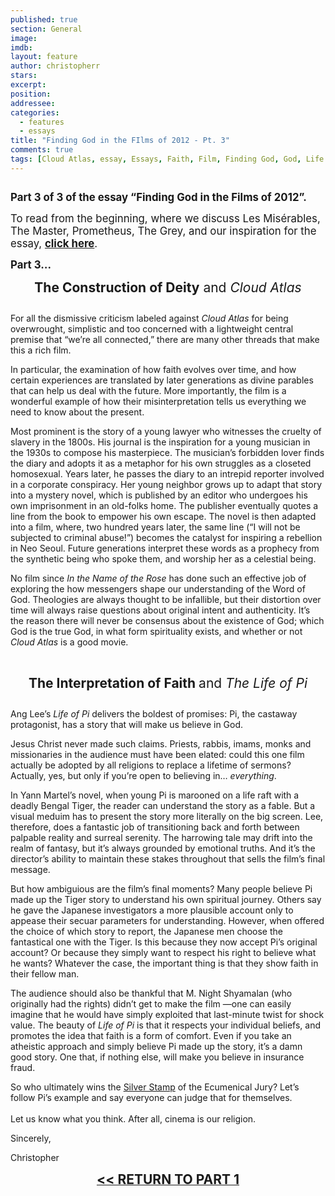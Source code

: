 ```yaml
---
published: true
section: General
image: 
imdb: 
layout: feature
author: christopherr
stars: 
excerpt: 
position: 
addressee: 
categories:
  - features
  - essays
title: "Finding God in the FIlms of 2012 - Pt. 3"
comments: true
tags: [Cloud Atlas, essay, Essays, Faith, Film, Finding God, God, Life of Pi, zero dark thirty]
---
```

<div><p><span class="full-image-block ssNonEditable"><span><a href="/letters/2013/2/18/finding-god-in-the-films-of-2012-pt-3.html"><img src="http://static.squarespace.com/static/5005f6bcc4aa41161b33e89e/5329cf1fe4b07c068ebf74de/5329cf1fe4b07c068ebf77c6/1361223474047/Finding%20God3.jpg" alt="" /></a></span></span></p>
<p><span style="font-size:120%;"><strong>Part 3 of 3 of the essay &ldquo;Finding God in the Films of 2012&rdquo;.</strong> </span></p>
<p><span style="font-size:120%;">To read from the beginning, where we discuss Les Mis&eacute;rables, The Master, Prometheus, The Grey, and our inspiration for the essay, <a href="/letters/2013/2/18/finding-god-in-the-films-of-2012-pt-1.html"><strong>click here</strong></a>. </span></p>
<p style="text-align:left;"><span style="font-size:120%;"><strong>Part 3&hellip; </strong></span></p>
<p style="text-align:center;"><span style="font-size:150%;"><strong>The Construction of Deity</strong> and <em>Cloud Atlas</em></span></p>
<p><span class="full-image-block ssNonEditable"><img src="http://static.squarespace.com/static/5005f6bcc4aa41161b33e89e/5329cf1fe4b07c068ebf74de/5329cf20e4b07c068ebf7d65/1361224010107/Cloud%20Atlas%20and%20God.jpg" alt="" /></span></p>
<p>For all the dismissive criticism labeled against <em>Cloud Atlas</em> for being overwrought, simplistic and too concerned with a lightweight central premise that &ldquo;we&rsquo;re all connected,&rdquo; there are many other threads that make this a rich film.</p>
<p>In particular, the examination of how faith evolves over time, and how certain experiences are translated by later generations as divine parables that can help us deal with the future. More importantly, the film is a wonderful example of how their misinterpretation tells us everything we need to know about the present.</p>
<p>Most prominent is the story of a young lawyer who witnesses the cruelty of slavery in the 1800s. His journal is the inspiration for a young musician in the 1930s to compose his masterpiece. The musician&rsquo;s forbidden lover finds the diary and adopts it as a metaphor for his own struggles as a closeted homosexual. Years later, he passes the diary to an intrepid reporter involved in a corporate conspiracy. Her young neighbor grows up to adapt that story into a mystery novel, which is published by an editor who undergoes his own imprisonment in an old-folks home. The publisher eventually quotes a line from the book to empower his own escape. The novel is then adapted into a film, where, two hundred years later, the same line (&ldquo;I will not be subjected to criminal abuse!&rdquo;) becomes the catalyst for inspiring a rebellion in Neo Seoul. Future generations interpret these words as a prophecy from the synthetic being who spoke them, and worship her as a celestial being.</p>
<p>No film since <em>In the Name of the Rose</em> has done such an effective job of exploring the how messengers shape our understanding of the Word of God.  Theologies are always thought to be infallible, but their distortion over time will always raise questions about original intent and authenticity. It&rsquo;s the reason there will never be consensus about the existence of God; which God is the true God, in what form spirituality exists, and whether or not <em>Cloud Atlas </em>is a good movie.</p>
<p style="text-align:center;">&nbsp;</p>
<p style="text-align:center;"><span style="font-size:150%;"><strong>The Interpretation of Faith </strong>and <em>The Life of Pi</em></span></p>
<p><span style="font-size:150%;"><em><span class="full-image-block ssNonEditable"><img src="http://static.squarespace.com/static/5005f6bcc4aa41161b33e89e/5329cf1fe4b07c068ebf74de/5329cf20e4b07c068ebf7d66/1361224269903/Life%20of%20Pi%20and%20God.jpg" alt="" /></span></em></span></p>
<p>Ang Lee&rsquo;s <em>Life of Pi</em> delivers the boldest of promises: Pi, the castaway protagonist, has a story that will make us believe in God.</p>
<p>Jesus Christ never made such claims. Priests, rabbis, imams, monks and missionaries in the audience must have been elated: could this one film actually be adopted by all religions to replace a lifetime of sermons? Actually, yes, but only if you&rsquo;re open to believing in&hellip; <em>everything</em>.</p>
<p>In Yann Martel&#8217;s novel, when young Pi is marooned on a life raft with a deadly Bengal Tiger, the reader can understand the story as a fable.  But a visual meduim has to present the story more literally on the big screen.  Lee, therefore, does a fantastic job of transitioning back and forth between palpable reality and surreal serenity.  The harrowing tale may drift into the realm of fantasy, but it&rsquo;s always grounded by emotional truths. And it&rsquo;s the director&rsquo;s ability to maintain these stakes throughout that sells the film&rsquo;s final message.</p>
<p>But how ambiguious are the film&rsquo;s final moments?  Many people believe Pi made up the Tiger story to understand his own spiritual journey. Others say he gave the Japanese investigators a more plausible account only to appease their secuar parameters for understanding. However, when offered the choice of which story to report, the Japanese men choose the fantastical one with the Tiger.  Is this because they now accept Pi&rsquo;s original account? Or because they simply want to respect his right to believe what he wants? Whatever the case, the important thing is that they show faith in their fellow man.</p>
<p>The audience should also be thankful that M. Night Shyamalan (who originally had the rights) didn&rsquo;t get to make the film &mdash;one can easily imagine that he would have simply exploited that last-minute twist for shock value.  The beauty of <em>Life of Pi</em> is that it respects your individual beliefs, and promotes the idea that faith is a form of comfort. Even if you take an atheistic approach and simply believe Pi made up the story, it&rsquo;s a damn good story. One that, if nothing else, will make you believe in insurance fraud.</p>
<p>So who ultimately wins the <a href="/letters/2012/12/21/2012-silver-stamps.html">Silver Stamp</a> of the Ecumenical Jury? Let&rsquo;s follow Pi&rsquo;s example and say everyone can judge that for themselves. <br /> <br />Let us know what you think. After all, cinema is our religion.</p>
<p>Sincerely,</p>
<p style="text-align:left;">Christopher</p>
<p style="text-align:center;"><a href="/letters/2013/2/18/finding-god-in-the-films-of-2012-pt-1.html"><span style="font-size:150%;"><strong>&lt;&lt; RETURN TO PART 1</strong></span></a></p></div>
